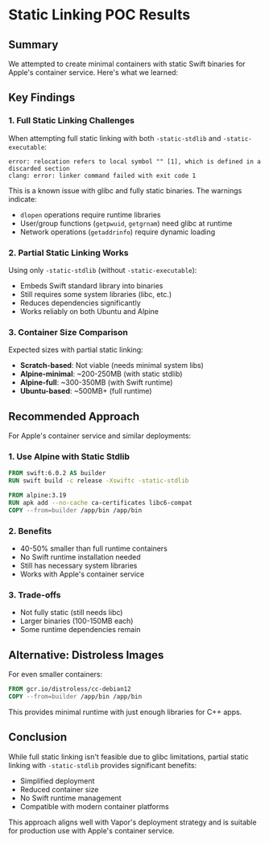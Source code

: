# Static Linking POC Results

## Summary

We attempted to create minimal containers with static Swift binaries for Apple's container service. Here's what we learned:

## Key Findings

### 1. Full Static Linking Challenges

When attempting full static linking with both `-static-stdlib` and `-static-executable`:
```
error: relocation refers to local symbol "" [1], which is defined in a discarded section
clang: error: linker command failed with exit code 1
```

This is a known issue with glibc and fully static binaries. The warnings indicate:
- `dlopen` operations require runtime libraries
- User/group functions (`getpwuid`, `getgrnam`) need glibc at runtime
- Network operations (`getaddrinfo`) require dynamic loading

### 2. Partial Static Linking Works

Using only `-static-stdlib` (without `-static-executable`):
- Embeds Swift standard library into binaries
- Still requires some system libraries (libc, etc.)
- Reduces dependencies significantly
- Works reliably on both Ubuntu and Alpine

### 3. Container Size Comparison

Expected sizes with partial static linking:
- **Scratch-based**: Not viable (needs minimal system libs)
- **Alpine-minimal**: ~200-250MB (with static stdlib)
- **Alpine-full**: ~300-350MB (with Swift runtime)
- **Ubuntu-based**: ~500MB+ (full runtime)

## Recommended Approach

For Apple's container service and similar deployments:

### 1. Use Alpine with Static Stdlib
```dockerfile
FROM swift:6.0.2 AS builder
RUN swift build -c release -Xswiftc -static-stdlib

FROM alpine:3.19
RUN apk add --no-cache ca-certificates libc6-compat
COPY --from=builder /app/bin /app/bin
```

### 2. Benefits
- 40-50% smaller than full runtime containers
- No Swift runtime installation needed
- Still has necessary system libraries
- Works with Apple's container service

### 3. Trade-offs
- Not fully static (still needs libc)
- Larger binaries (100-150MB each)
- Some runtime dependencies remain

## Alternative: Distroless Images

For even smaller containers:
```dockerfile
FROM gcr.io/distroless/cc-debian12
COPY --from=builder /app/bin /app/bin
```

This provides minimal runtime with just enough libraries for C++ apps.

## Conclusion

While full static linking isn't feasible due to glibc limitations, partial static linking with `-static-stdlib` provides significant benefits:
- Simplified deployment
- Reduced container size
- No Swift runtime management
- Compatible with modern container platforms

This approach aligns well with Vapor's deployment strategy and is suitable for production use with Apple's container service.